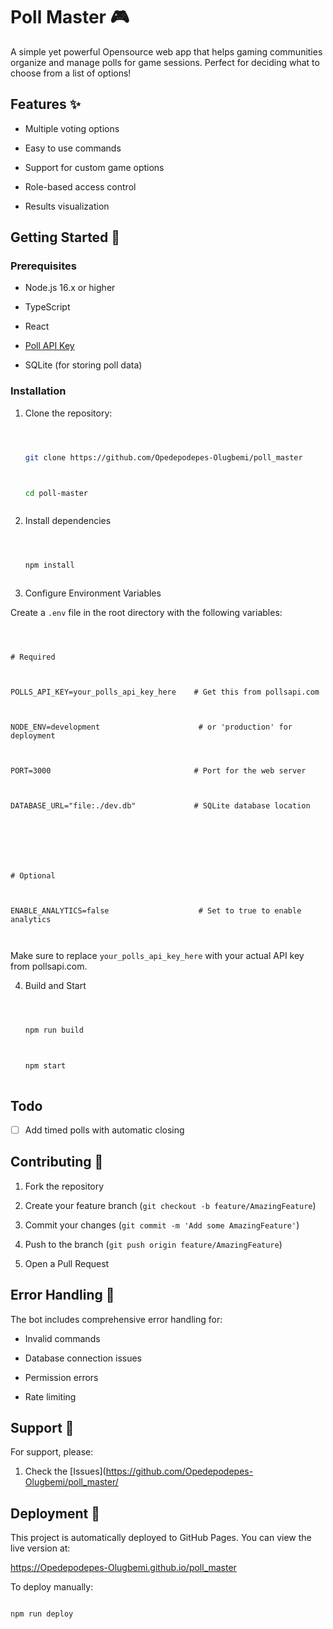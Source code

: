 # Poll Master 🎮







A simple yet powerful Opensource web app that helps gaming communities organize and manage polls for game sessions. Perfect for deciding what to choose from a list of options!







## Features ✨







- Multiple voting options



- Easy to use commands



- Support for custom game options



- Role-based access control



- Results visualization







## Getting Started 🚀







### Prerequisites







- Node.js 16.x or higher



- TypeScript



- React



- [Poll API Key](https://www.pollsapi.com/)



- SQLite (for storing poll data)







### Installation







1. Clone the repository:



   ```bash



   git clone https://github.com/Opedepodepes-Olugbemi/poll_master



   cd poll-master



   ```  



2. Install dependencies



   ```bash



   npm install



   ```



3. Configure Environment Variables



Create a `.env` file in the root directory with the following variables:







```env



# Required



POLLS_API_KEY=your_polls_api_key_here    # Get this from pollsapi.com



NODE_ENV=development                      # or 'production' for deployment



PORT=3000                                # Port for the web server



DATABASE_URL="file:./dev.db"             # SQLite database location







# Optional



ENABLE_ANALYTICS=false                    # Set to true to enable analytics



```







Make sure to replace `your_polls_api_key_here` with your actual API key from pollsapi.com.







4. Build and Start



   ```bash



   npm run build



   npm start



   ```







## Todo







- [ ] Add timed polls with automatic closing







## Contributing 🤝







1. Fork the repository



2. Create your feature branch (`git checkout -b feature/AmazingFeature`)



3. Commit your changes (`git commit -m 'Add some AmazingFeature'`)



4. Push to the branch (`git push origin feature/AmazingFeature`)



5. Open a Pull Request







## Error Handling 🔧







The bot includes comprehensive error handling for:



- Invalid commands



- Database connection issues



- Permission errors



- Rate limiting







## Support 💬







For support, please:



1. Check the [Issues](https://github.com/Opedepodepes-Olugbemi/poll_master/







## Deployment 🚀



This project is automatically deployed to GitHub Pages. You can view the live version at:

https://Opedepodepes-Olugbemi.github.io/poll_master



To deploy manually:

```bash

npm run deploy

```






